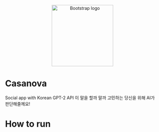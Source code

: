                                                                                                                                            
<p align="center">
  <a href="https://getbootstrap.com/">
    <img src="https://user-images.githubusercontent.com/6705096/128585646-0690663e-c1f9-4b54-b879-31449a089f35.png" alt="Bootstrap logo" width="200">
  </a>
</p>

# Casanova

Social app with Korean GPT-2 API
이 말을 할까 말까 고민하는 당신을 위해 AI가 판단해줄께요!


# How to run

# 
